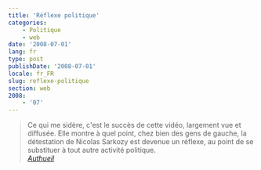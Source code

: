 ```yaml
---
title: 'Réflexe politique'
categories:
    - Politique
    - web
date: '2008-07-01'
lang: fr
type: post
publishDate: '2008-07-01'
locale: fr_FR
slug: reflexe-politique
section: web
2008:
    - '07'
---
```


> Ce qui me sidère, c'est le succès de cette vidéo, largement vue et diffusée. Elle montre à quel point, chez bien des gens de gauche, la détestation de Nicolas Sarkozy est devenue un réflexe, au point de se substituer à tout autre activité politique.  
> <cite>[Authueil](http://www.authueil.org/?2008/07/01/922-hair-plutot-que-penser)</cite>